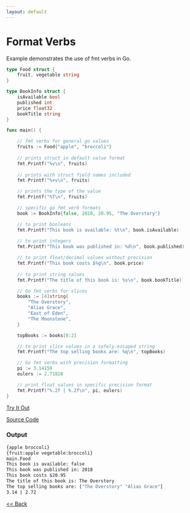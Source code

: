 ```yaml
---
layout: default
---
```


# Format Verbs

Example demonstrates the use of fmt verbs in Go.

```go
type Food struct {
	fruit, vegetable string
}

type BookInfo struct {
	isAvailable bool
	published int
	price float32
	bookTitle string
}

func main() {

	// fmt verbs for general go values
	fruits := Food{"apple", "broccoli"}
	
	// prints struct in default value format
	fmt.Printf("%v\n", fruits)
	
	// prints with struct field names included
	fmt.Printf("%+v\n", fruits)

	// prints the type of the value	
	fmt.Printf("%T\n", fruits)

	// specific go fmt verb formats
	book := BookInfo{false, 2018, 20.95, "The Overstory"}

	// to print booleans
	fmt.Printf("This book is available: %t\n", book.isAvailable)
	
	// to print integers
	fmt.Printf("This book was published in: %d\n", book.published)

	// to print float/decimal values without precision	
	fmt.Printf("This book costs $%g\n", book.price)
	
	// to print string values
	fmt.Printf("The title of this book is: %s\n", book.bookTitle)

	// Go fmt verbs for slices
	books := [4]string{
		"The Overstory",
		"Alias Grace",
		"East of Eden",
		"The Moonstone",
	}

	topBooks := books[0:2]

	// to print slice values in a safely-escaped string	
	fmt.Printf("The top selling books are: %q\n", topBooks)

	// Go fmt verbs with precision formatting
	pi := 3.14159
	eulers := 2.71828

	// print float values in specific precision format
	fmt.Printf("%.2f | %.2f\n", pi, eulers)
}
```
<a href='https://play.golang.org/p/_CDBhxBHGnV' target='_blank'>Try It Out</a>

[Source Code](https://github.com/sagar-jadhav/go-examples/blob/master/src/format-verbs.go)

### Output

```bash
{apple broccoli}
{fruit:apple vegetable:broccoli}
main.Food
This book is available: false
This book was published in: 2018
This book costs $20.95
The title of this book is: The Overstory
The top selling books are: ["The Overstory" "Alias Grace"]
3.14 | 2.72
```

[<< Back](./)
